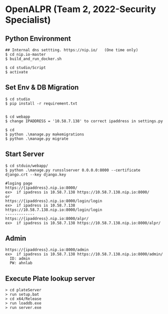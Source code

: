 # OpenALPR (Team 2, 2022-Security Specialist)

## Python Environment
```
## Internal dns settting. https://nip.io/   (One time only)
$ cd nip.io-master
$ build_and_run_docker.sh

$ cd studio/Script
$ activate
```
## Set Env & DB Migration
```
$ cd studio
$ pip install -r requirement.txt


$ cd webapp
$ change IPADDRESS = '10.58.7.138' to correct ipaddress in settings.py

$ cd
$ python .\manage.py makemigrations
$ python .\manage.py migrate   
```


## Start Server
```
$ cd stduio/webapp/
$ python .\manage.py runsslserver 0.0.0.0:8000 --certificate django.crt --key django.key

#loging page
https://{ipaddress}.nip.io:8000/
ex>  if ipadress is 10.58.7.138 https://10.58.7.138.nip.io:8000/
or
https://{ipaddress}.nip.io:8000/login/login
ex>  if ipadress is 10.58.7.138 https://10.58.7.138.nip.io:8000/login/login
-------------
https://{ipaddress}.nip.io:8000/alpr/
ex>  if ipadress is 10.58.7.138 https://10.58.7.138.nip.io:8000/alpr/
```

## Admin
```
https://{ipaddress}.nip.io:8000/admin
ex>  if ipadress is 10.58.7.138 https://10.58.7.138.nip.io:8000/admin/
  ID: admin
  PW: ahnlab
```

## Execute Plate lookup server 
```
> cd plateServer
> run setup.bat
> cd x64/Release
> run loaddb.exe
> run server.exe
```
